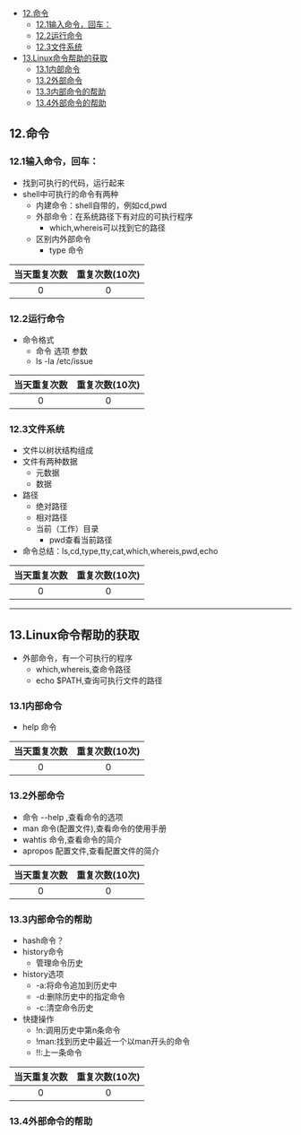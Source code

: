   * [12.命令](#12命令)
     * [12.1输入命令，回车：](#121输入命令回车)
     * [12.2运行命令](#122运行命令)
     * [12.3文件系统](#123文件系统)
  * [13.Linux命令帮助的获取](#13linux命令帮助的获取)
     * [13.1内部命令](#131内部命令)
     * [13.2外部命令](#132外部命令)
     * [13.3内部命令的帮助](#133内部命令的帮助)
     * [13.4外部命令的帮助](#134外部命令的帮助)
## 12.命令
### 12.1输入命令，回车：
  + 找到可执行的代码，运行起来
  + shell中可执行的命令有两种
    + 内建命令：shell自带的，例如cd,pwd
    + 外部命令：在系统路径下有对应的可执行程序
        + which,whereis可以找到它的路径
     + 区别内外部命令
        + type 命令   
        
        
| 当天重复次数 |重复次数(10次)|
| :------:|:------:|
| 0 |0 |

        
### 12.2运行命令
  + 命令格式
    + 命令 选项 参数
    + ls  -la  /etc/issue
    
| 当天重复次数 |重复次数(10次)|
| :------:|:------:|
| 0 |0 |

    
### 12.3文件系统
  + 文件以树状结构组成
  + 文件有两种数据
    + 元数据
    + 数据
  + 路径
    + 绝对路径
    + 相对路径
    + 当前（工作）目录
        + pwd查看当前路径
  + 命令总结：ls,cd,type,tty,cat,which,whereis,pwd,echo
        
        
| 当天重复次数 |重复次数(10次)|
| :------:|:------:|
| 0 |0 |
    

----


    
## 13.Linux命令帮助的获取
 + 外部命令，有一个可执行的程序
   + which,whereis,查命令路径
   + echo $PATH,查询可执行文件的路径
 
### 13.1内部命令
  + help 命令
  
| 当天重复次数 |重复次数(10次)|
| :------:|:------:|
| 0 |0 |


### 13.2外部命令
   + 命令 --help ,查看命令的选项
   + man 命令(配置文件),查看命令的使用手册
   + wahtis 命令,查看命令的简介
   + apropos 配置文件,查看配置文件的简介

        
| 当天重复次数 |重复次数(10次)|
| :------:|:------:|
| 0 |0 |

### 13.3内部命令的帮助
  + hash命令？
  + history命令
    + 管理命令历史
  + history选项
    + -a:将命令追加到历史中
    + -d:删除历史中的指定命令
    + -c:清空命令历史
  + 快捷操作
    + !n:调用历史中第n条命令
    + !man:找到历史中最近一个以man开头的命令
    + !!:上一条命令


| 当天重复次数 |重复次数(10次)|
| :------:|:------:|
| 0 |0 |

### 13.4外部命令的帮助